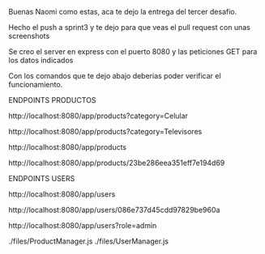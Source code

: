 Buenas Naomi como estas, aca te dejo la entrega del tercer desafio.

Hecho el push a sprint3 y te dejo para que veas el pull request con unas screenshots

Se creo el server en express con el puerto 8080 y las peticiones GET para los datos indicados

Con los comandos que te dejo abajo deberias poder verificar el funcionamiento.


ENDPOINTS PRODUCTOS

http://localhost:8080/app/products?category=Celular

http://localhost:8080/app/products?category=Televisores

http://localhost:8080/app/products

http://localhost:8080/app/products/23be286eea351eff7e194d69  


ENDPOINTS USERS

http://localhost:8080/app/users

http://localhost:8080/app/users/086e737d45cdd97829be960a

http://localhost:8080/app/users?role=admin




./files/ProductManager.js
./files/UserManager.js
